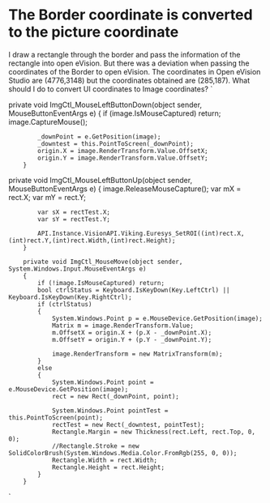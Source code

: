 
# The Border coordinate is converted to the picture coordinate

I draw a rectangle through the border and pass the information of the rectangle into open eVision.
But there was a deviation when passing the coordinates of the Border to open eVision.
The coordinates in Open eVision Studio are (4776,3148) but the coordinates obtained are (285,187).
What should I do to convert UI coordinates to Image coordinates?
`
<Border Grid.Row="1" Name="border" ClipToBounds="True" Background="White"
                MouseLeftButtonDown="ImgCtl_MouseLeftButtonDown"
                MouseLeftButtonUp="ImgCtl_MouseLeftButtonUp"
                MouseMove="ImgCtl_MouseMove"
                MouseWheel="image_MouseWheel">
            <Grid>
                <Image x:Name="image" Source="{Binding Source={x:Static model:VisionData.Instance}, Path=OriginalImage}"/>
                <Rectangle x:Name="Rectangle" StrokeThickness="2" Stroke="Red" HorizontalAlignment="Left" VerticalAlignment="Top"
                           StrokeDashArray="3 5"/>
            </Grid>
        </Border>

private void ImgCtl_MouseLeftButtonDown(object sender, MouseButtonEventArgs e)
        {
            if (image.IsMouseCaptured) return;
            image.CaptureMouse();

            _downPoint = e.GetPosition(image);
            _downtest = this.PointToScreen(_downPoint);
            origin.X = image.RenderTransform.Value.OffsetX;
            origin.Y = image.RenderTransform.Value.OffsetY;
        }

private void ImgCtl_MouseLeftButtonUp(object sender, MouseButtonEventArgs e)
        {
            image.ReleaseMouseCapture();
            var mX = rect.X;
            var mY = rect.Y;

            var sX = rectTest.X;
            var sY = rectTest.Y;

            API.Instance.VisionAPI.Viking.Euresys_SetROI((int)rect.X,(int)rect.Y,(int)rect.Width,(int)rect.Height);
        }

        private void ImgCtl_MouseMove(object sender, System.Windows.Input.MouseEventArgs e)
        {
            if (!image.IsMouseCaptured) return;
            bool ctrlStatus = Keyboard.IsKeyDown(Key.LeftCtrl) || Keyboard.IsKeyDown(Key.RightCtrl);
            if (ctrlStatus)
            {
                System.Windows.Point p = e.MouseDevice.GetPosition(image);
                Matrix m = image.RenderTransform.Value;
                m.OffsetX = origin.X + (p.X - _downPoint.X);
                m.OffsetY = origin.Y + (p.Y - _downPoint.Y);

                image.RenderTransform = new MatrixTransform(m);
            }
            else
            {
                System.Windows.Point point = e.MouseDevice.GetPosition(image);
                rect = new Rect(_downPoint, point);

                System.Windows.Point pointTest = this.PointToScreen(point);
                rectTest = new Rect(_downtest, pointTest);
                Rectangle.Margin = new Thickness(rect.Left, rect.Top, 0, 0);
                //Rectangle.Stroke = new SolidColorBrush(System.Windows.Media.Color.FromRgb(255, 0, 0));
                Rectangle.Width = rect.Width;
                Rectangle.Height = rect.Height;
            }
        }


`

        